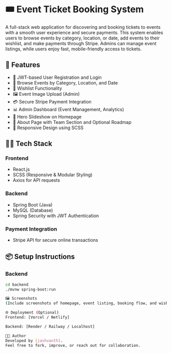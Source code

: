 # 🎟️ Event Ticket Booking System

A full-stack web application for discovering and booking tickets to events with a smooth user experience and secure payments. This system enables users to browse events by category, location, or date, add events to their wishlist, and make payments through Stripe. Admins can manage event listings, while users enjoy fast, mobile-friendly access to tickets.

## 🚀 Features

- 🔐 JWT-based User Registration and Login  
- 📅 Browse Events by Category, Location, and Date  
- 💖 Wishlist Functionality  
- 🖼️ Event Image Upload (Admin)  
- 💳 Secure Stripe Payment Integration  
- 📊 Admin Dashboard (Event Management, Analytics)  
- 🌄 Hero Slideshow on Homepage  
- 👥 About Page with Team Section and Optional Roadmap  
- 📱 Responsive Design using SCSS

## 🧑‍💻 Tech Stack

### Frontend
- React.js  
- SCSS (Responsive & Modular Styling)  
- Axios for API requests  

### Backend
- Spring Boot (Java)  
- MySQL (Database)  
- Spring Security with JWT Authentication  

### Payment Integration
- Stripe API for secure online transactions

## 📦 Setup Instructions

### Backend
```bash
cd backend
./mvnw spring-boot:run

🖼️ Screenshots
(Include screenshots of homepage, event listing, booking flow, and wishlist here if possible)

🌐 Deployment (Optional)
Frontend: [Vercel / Netlify]

Backend: [Render / Railway / Localhost]

👨‍💻 Author
Developed by [jashvanth].
Feel free to fork, improve, or reach out for collaboration.
